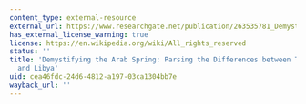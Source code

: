 ```yaml
---
content_type: external-resource
external_url: https://www.researchgate.net/publication/263535781_Demystifying_the_Arab_Spring_Parsing_the_Differences_Between_Tunisia_Egypt_and_Libya
has_external_license_warning: true
license: https://en.wikipedia.org/wiki/All_rights_reserved
status: ''
title: 'Demystifying the Arab Spring: Parsing the Differences between Tunisia, Egypt,
  and Libya'
uid: cea46fdc-24d6-4812-a197-03ca1304bb7e
wayback_url: ''
---
```

